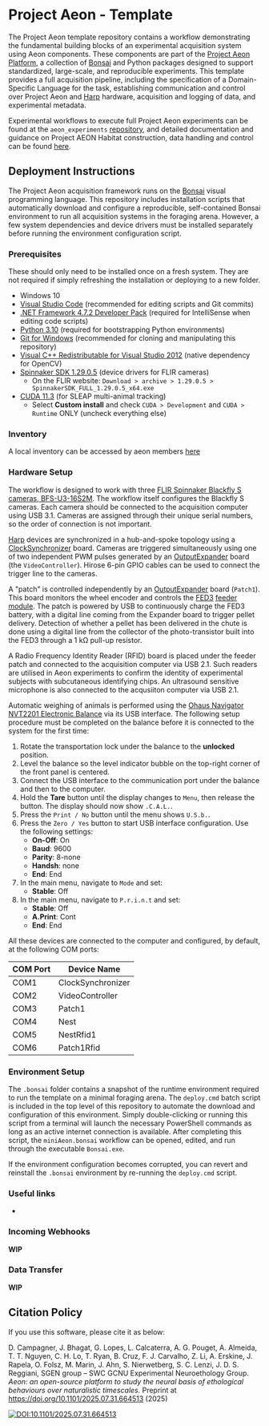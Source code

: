 # Project Aeon - Template

The Project Aeon template repository contains a workflow demonstrating the fundamental building blocks of an experimental acquisition system using Aeon components. These components are part of the [Project Aeon Platform](https://github.com/SainsburyWellcomeCentre/aeon_experiments), a collection of [Bonsai](https://bonsai-rx.org/) and Python packages designed to support standardized, large-scale, and reproducible experiments. This template provides a full acquisition pipeline, including the specification of a Domain-Specific Language for the task, establishing communication and control over Project Aeon and [Harp](https://github.com/harp-tech) hardware, acquisition and logging of data, and experimental metadata.

Experimental workflows to execute full Project Aeon experiments can be found at the `aeon_experiments` [repository](https://github.com/SainsburyWellcomeCentre/aeon_experiments), and detailed documentation and guidance on Project AEON Habitat construction, data handling and control can be found [here](https://sainsburywellcomecentre.github.io/aeon_docs/).

## Deployment Instructions

The Project Aeon acquisition framework runs on the [Bonsai](https://bonsai-rx.org/) visual programming language. This repository includes installation scripts that automatically download and configure a reproducible, self-contained Bonsai environment to run all acquisition systems in the foraging arena. However, a few system dependencies and device drivers must be installed separately before running the environment configuration script.

### Prerequisites

These should only need to be installed once on a fresh system. They are not required if simply refreshing the installation or deploying to a new folder.

- Windows 10
- [Visual Studio Code](https://code.visualstudio.com/) (recommended for editing scripts and Git commits)
- [.NET Framework 4.7.2 Developer Pack](https://dotnet.microsoft.com/download/dotnet-framework/thank-you/net472-developer-pack-offline-installer) (required for IntelliSense when editing code scripts)
- [Python 3.10](https://www.python.org/downloads/release/python-31011/) (required for bootstrapping Python environments)
- [Git for Windows](https://gitforwindows.org/) (recommended for cloning and manipulating this repository)
- [Visual C++ Redistributable for Visual Studio 2012](https://www.microsoft.com/en-us/download/details.aspx?id=30679) (native dependency for OpenCV)
- [Spinnaker SDK 1.29.0.5](https://www.flir.co.uk/support/products/spinnaker-sdk/#Downloads) (device drivers for FLIR cameras)
  - On the FLIR website: `Download > archive > 1.29.0.5 > SpinnakerSDK_FULL_1.29.0.5_x64.exe`
- [CUDA 11.3](https://developer.nvidia.com/cuda-11.3.0-download-archive) (for SLEAP multi-animal tracking)
  - Select **Custom install** and check `CUDA > Development` and `CUDA > Runtime` ONLY (uncheck everything else)

### Inventory

A local inventory can be accessed by aeon members [here](https://docs.google.com/spreadsheets/d/1T7EVcioJGYADa492KawHQlV7ZcGx9It75jTjiwnZV0w/edit?gid=0#gid=0)

### Hardware Setup

The workflow is designed to work with three [FLIR Spinnaker Blackfly S cameras, BFS-U3-16S2M](https://www.flir.com/products/blackfly-s-usb3/?model=BFS-U3-16S2M-CS). The workflow itself configures the Blackfly S cameras. Each camera should be connected to the acquisition computer using USB 3.1. Cameras are assigned through their unique serial numbers, so the order of connection is not important.

[Harp](https://harp-tech.org/) devices are synchronized in a hub-and-spoke topology using a [ClockSynchronizer](https://github.com/harp-tech/device.clocksynchronizer) board. Cameras are triggered simultaneously using one of two independent PWM pulses generated by an [OutputExpander](https://github.com/harp-tech/harp_expander) board (the `VideoController`). Hirose 6-pin GPIO cables can be used to connect the trigger line to the cameras. 

A "patch" is controlled independently by an [OutputExpander](https://github.com/harp-tech/harp_expander) board (`Patch1`). This board monitors the wheel encoder and controls the [FED3](https://open-ephys.org/fed3/fed3>) [feeder module](). The patch is powered by USB to continuously charge the FED3 battery, with a digital line coming from the Expander board to trigger pellet delivery. Detection of whether a pellet has been delivered in the chute is done using a digital line from the collector of the photo-transistor built into the FED3 through a 1 kΩ pull-up resistor.

A Radio Frequency Identity Reader (RFID) board is placed under the feeder patch and connected to the acquisition computer via USB 2.1. Such readers are utilised in Aeon experiments to confirm the identity of experimental subjects with subcutaneous identifying chips.
An ultrasound sensitive microphone is also connected to the acqusiiton computer via USB 2.1. <!-- Consider update with links to hardware -->

Automatic weighing of animals is performed using the [Ohaus Navigator NVT2201 Electronic Balance](https://us.ohaus.com/en-US/Products/Balances-Scales/Portable-Balances/Navigator/Electronic-Balance-NVT2201-AM) via its USB interface. The following setup procedure must be completed on the balance before it is connected to the system for the first time:

1. Rotate the transportation lock under the balance to the **unlocked** position.
2. Level the balance so the level indicator bubble on the top-right corner of the front panel is centered.
3. Connect the USB interface to the communication port under the balance and then to the computer.
4. Hold the **Tare** button until the display changes to `Menu`, then release the button. The display should now show `.C.A.L.`.
5. Press the `Print / No` button until the menu shows `U.S.b.`.
6. Press the `Zero / Yes` button to start USB interface configuration. Use the following settings:
   - **On-Off**: On
   - **Baud**: 9600
   - **Parity**: 8-none
   - **Handsh**: none
   - **End**: End
7. In the main menu, navigate to `Mode` and set:
   - **Stable**: Off
8. In the main menu, navigate to `P.r.i.n.t` and set:
   - **Stable**: Off
   - **A.Print**: Cont
   - **End**: End

All these devices are connected to the computer and configured, by default, at the following COM ports:

| COM Port | Device Name       |
|----------|-------------------|
| COM1     | ClockSynchronizer |
| COM2     | VideoController   |
| COM3     | Patch1            |
| COM4     | Nest              |
| COM5     | NestRfid1         |
| COM6     | Patch1Rfid        |

### Environment Setup

The `.bonsai` folder contains a snapshot of the runtime environment required to run the template on a minimal foraging arena. The `deploy.cmd` batch script is included in the top level of this repository to automate the download and configuration of this environment. Simply double-clicking or running this script from a terminal will launch the necessary PowerShell commands as long as an active internet connection is available. After completing this script, the `miniAeon.bonsai` workflow can be opened, edited, and run through the executable `Bonsai.exe`.

If the environment configuration becomes corrupted, you can revert and reinstall the `.bonsai` environment by re-running the `deploy.cmd` script.

### Useful links

- 
### Incoming Webhooks

**WIP**

### Data Transfer

**WIP**

## Citation Policy

If you use this software, please cite it as below:

D. Campagner, J. Bhagat, G. Lopes, L. Calcaterra, A. G. Pouget, A. Almeida, T. T. Nguyen, C. H. Lo, T. Ryan, B. Cruz, F. J. Carvalho, Z. Li, A. Erskine, J. Rapela, O. Folsz, M. Marin, J. Ahn, S. Nierwetberg, S. C. Lenzi, J. D. S. Reggiani, SGEN group – SWC GCNU Experimental Neuroethology Group. _Aeon: an open-source platform to study the neural basis of ethological behaviours over naturalistic timescales._ Preprint at https://doi.org/10.1101/2025.07.31.664513 (2025)

[![DOI:10.1101/2025.07.31.664513](https://img.shields.io/badge/DOI-10.1101%2F2025.07.31.664513-AE363B.svg)](https://doi.org/10.1101/2025.07.31.664513)
